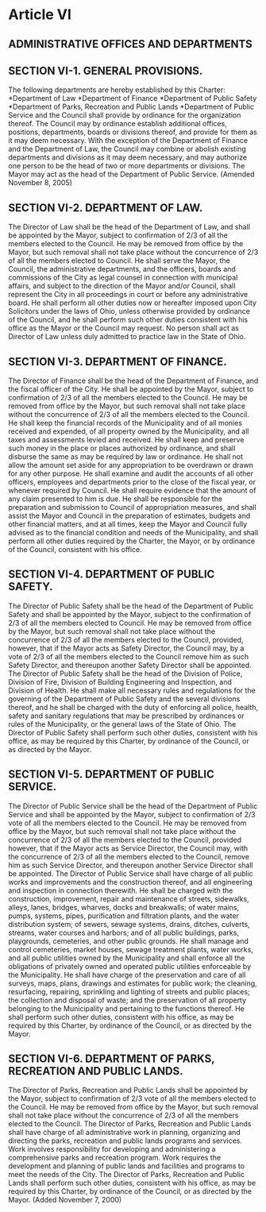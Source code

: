 
Article VI
==========

ADMINISTRATIVE OFFICES AND DEPARTMENTS
--------------------------------------

SECTION VI-1.  GENERAL PROVISIONS.
----------------------------------

The following departments are hereby established by this Charter:
    *Department of Law
    *Department of Finance
    *Department of Public Safety
    *Department of Parks, Recreation and Public Lands
    *Department of Public Service
and the Council shall provide by ordinance for the organization thereof.  The Council may by ordinance establish additional offices, positions, departments, boards or divisions thereof, and provide for them as it may deem necessary.  With the exception of the Department of Finance and the Department of Law, the Council may combine or abolish existing departments and divisions as it may deem necessary, and may authorize one person to be the head of two or more departments or divisions.  The Mayor may act as the head of the Department of Public Service.
(Amended November 8, 2005)

SECTION VI-2.  DEPARTMENT OF LAW.
---------------------------------

The Director of Law shall be the head of the Department of Law, and shall be appointed by the Mayor, subject to confirmation of 2/3 of all the members elected to the Council.  He may be removed from office by the Mayor, but such removal shall not take place without the concurrence of 2/3 of all the members elected to Council.  He shall serve the Mayor, the Council, the administrative departments, and the officers, boards and commissions of the City as legal counsel in connection with municipal affairs, and subject to the direction of the Mayor and/or Council, shall represent the City in all proceedings in court or before any administrative board.  He shall perform all other duties now or hereafter imposed upon City Solicitors under the laws of Ohio, unless otherwise provided by ordinance of the Council, and he shall perform such other duties consistent with his office as the Mayor or the Council may request.  No person shall act as Director of Law unless duly admitted to practice law in the State of Ohio.

SECTION VI-3.  DEPARTMENT OF FINANCE.
-------------------------------------

The Director of Finance shall be the head of the Department of Finance, and the fiscal officer of the City.  He shall be appointed by the Mayor, subject to confirmation of 2/3 of all the members elected to the Council.  He may be removed from office by the Mayor, but such removal shall not take place without the concurrence of 2/3 of all the members elected to the Council.  He shall keep the financial records of the Municipality and of all monies received and expended, of all property owned by the Municipality, and all taxes and assessments levied and received.  He shall keep and preserve such money in the place or places authorized by ordinance, and shall disburse the same as may be required by law or ordinance.
He shall not allow the amount set aside for any appropriation to be overdrawn or drawn for any other purpose.
He shall examine and audit the accounts of all other officers, employees and departments prior to the close of the fiscal year, or whenever required by Council.
He shall require evidence that the amount of any claim presented to him is due.
He shall be responsible for the preparation and submission to Council of appropriation measures, and shall assist the Mayor and Council in the preparation of estimates, budgets and other financial matters, and at all times, keep the Mayor and Council fully advised as to the financial condition and needs of the Municipality, and shall perform all other duties required by the Charter, the Mayor, or by ordinance of the Council, consistent with his office.

SECTION VI-4.  DEPARTMENT OF PUBLIC SAFETY.
-------------------------------------------

The Director of Public Safety shall be the head of the Department of Public Safety and shall be appointed by the Mayor, subject to the confirmation of 2/3 of all the members elected to Council.  He may be removed from office by the Mayor, but such removal shall not take place without the concurrence of 2/3 of all the members elected to the Council, provided, however, that if the Mayor acts as Safety Director, the Council may, by a vote of 2/3 of all the members elected to the Council remove him as such Safety Director, and thereupon another Safety Director shall be appointed.
The Director of Public Safety shall be the head of the Division of Police, Division of Fire, Division of Building Engineering and Inspection, and Division of Health.  He shall make all necessary rules and regulations for the governing of the Department of Public Safety and the several divisions thereof, and he shall be charged with the duty of enforcing all police, health, safety and sanitary regulations that may be prescribed by ordinances or rules of the Municipality, or the general laws of the State of Ohio.  The Director of Public Safety shall perform such other duties, consistent with his office, as may be required by this Charter, by ordinance of the Council, or as directed by the Mayor.

SECTION VI-5.  DEPARTMENT OF PUBLIC SERVICE.
--------------------------------------------

The Director of Public Service shall be the head of the Department of Public Service and shall be appointed by the Mayor, subject to confirmation of 2/3 vote of all the members elected to the Council.  He may be removed from office by the Mayor, but such removal shall not take place without the concurrence of 2/3 of all the members elected to the Council, provided however, that if the Mayor acts as Service Director, the Council may, with the concurrence of 2/3 of all the members elected to the Council, remove him as such Service Director, and thereupon another Service Director shall be appointed.  The Director of Public Service shall have charge of all public works and improvements and the construction thereof, and all engineering and inspection in connection therewith.  He shall be charged with the construction, improvement, repair and maintenance of streets, sidewalks, alleys, lanes, bridges, wharves, docks and breakwalls; of water mains, pumps, systems, pipes, purification and filtration plants, and the water distribution system; of sewers, sewage systems, drains, ditches, culverts, streams, water courses and harbors; and of all public buildings, parks, playgrounds, cemeteries, and other public grounds.  He shall manage and control cemeteries, market houses, sewage treatment plants, water works, and all public utilities owned by the Municipality and shall enforce all the obligations of privately owned and operated public utilities enforceable by the Municipality.  He shall have charge of the preservation and care of all surveys, maps, plans, drawings and estimates for public work; the cleaning, resurfacing, repairing, sprinkling and lighting of streets and public places; the collection and disposal of waste; and the preservation of all property belonging to the Municipality and pertaining to the functions thereof.  He shall perform such other duties, consistent with his office, as may be required by this Charter, by ordinance of the Council, or as directed by the Mayor.

SECTION VI-6.  DEPARTMENT OF PARKS, RECREATION AND PUBLIC LANDS.
----------------------------------------------------------------

The Director of Parks, Recreation and Public Lands shall be appointed by the Mayor, subject to confirmation of 2/3 vote of all the members elected to the Council.  He may be removed from office by the Mayor, but such removal shall not take place without the concurrence of 2/3 of all the members elected to the Council.
The Director of Parks, Recreation and Public Lands shall have charge of all administrative work in planning, organizing and directing the parks, recreation and public lands programs and services.  Work involves responsibility for developing and administering a comprehensive parks and recreation program.  Work requires the development and planning of public lands and facilities and programs to meet the needs of the City.
The Director of Parks, Recreation and Public Lands shall perform such other duties, consistent with his office, as may be required by this Charter, by ordinance of the Council, or as directed by the Mayor.  (Added November 7, 2000)

